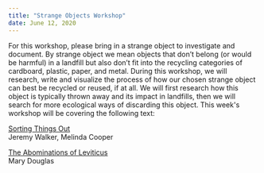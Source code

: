 ```yaml
---
title: "Strange Objects Workshop"
date: June 12, 2020
---
```


For this workshop, please bring in a strange object to investigate and document. By strange object we mean objects that don’t belong (or would be harmful) in a landfill but also don’t fit into the recycling categories of cardboard, plastic, paper, and metal. During this workshop, we will research, write and visualize the process of how our chosen strange object can best be recycled or reused, if at all. We will first research how this object is typically thrown away and its impact in landfills, then we will search for more ecological ways of discarding this object. This week's workshop will be covering the following text:

[Sorting Things Out](https://medium.com/sfpc/sorting-things-out-b06d39cfa37e)  
Jeremy Walker, Melinda Cooper

[The Abominations of Leviticus](https://arena-attachments.s3.amazonaws.com/6042582/616bce4f5c57f0b38aea0d3213e1286f.pdf?1580415336)  
Mary Douglas